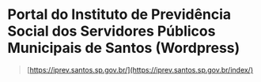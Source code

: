 # Portal do Instituto de Previdência Social dos Servidores Públicos Municipais de Santos (Wordpress)

> [https://iprev.santos.sp.gov.br/](https://iprev.santos.sp.gov.br/index/)